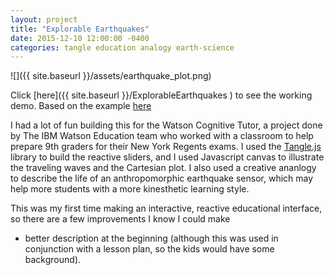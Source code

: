 ```yaml
---
layout: project
title: "Explorable Earthquakes"
date: 2015-12-10 12:00:00 -0400
categories: tangle education analogy earth-science
---
```


![]({{ site.baseurl }}/assets/earthquake_plot.png)

Click [here]({{ site.baseurl }}/ExplorableEarthquakes ) to see the working demo.
Based on the example [here](http://worrydream.com/ExplorableExplanations)

I had a lot of fun building this for the Watson Cognitive Tutor, a project done by The IBM Watson Education team who worked with a classroom to help prepare 9th graders for their New York Regents exams. I used the [Tangle.js](http://worrydream.com/Tangle/) library to build the reactive sliders, and I used Javascript canvas to illustrate the traveling waves and the Cartesian plot. I also used a creative ananlogy to describe the life of an anthropomorphic earthquake sensor, which may help more students with a more kinesthetic learning style.

This was my first time making an interactive, reactive educational interface, so there are a few improvements I know I could make
- better description at the beginning (although this was used in conjunction with a lesson plan, so the kids would have some background).


